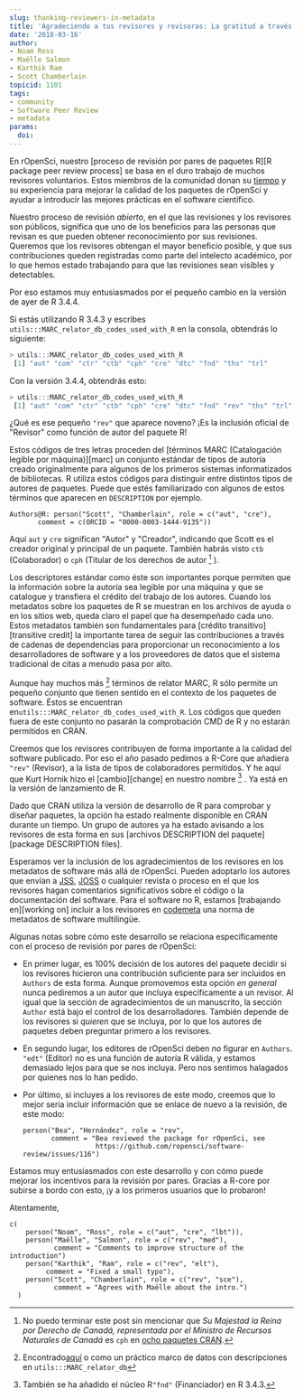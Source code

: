 ```yaml
---
slug: thanking-reviewers-in-metadata
title: 'Agradeciendo a tus revisores y revisoras: La gratitud a través de los metadatos semánticos'
date: '2018-03-16'
author:
- Noam Ross
- Maëlle Salmon
- Karthik Ram
- Scott Chamberlain
topicid: 1101
tags:
- community
- Software Peer Review
- metadata
params:
  doi: 
---
```


En rOpenSci, nuestro [proceso de revisión por pares de paquetes R][R package peer review process] se basa en el duro trabajo de muchos revisores voluntarios. Estos miembros de la comunidad donan su [tiempo][tiempo] y su experiencia para mejorar la calidad de los paquetes de rOpenSci y ayudar a introducir las mejores prácticas en el software científico.

Nuestro proceso de revisión *abierto*, en el que las revisiones y los revisores son públicos, significa que uno de los beneficios para las personas que revisan es que pueden obtener reconocimiento por sus revisiones. Queremos que los revisores obtengan el mayor beneficio posible, y que sus contribuciones queden registradas como parte del intelecto académico, por lo que hemos estado trabajando para que las revisiones sean visibles y detectables.

Por eso estamos muy entusiasmados por el pequeño cambio en la versión de ayer de R 3.4.4.

Si estás utilizando R 3.4.3 y escribes `utils:::MARC_relator_db_codes_used_with_R` en la consola, obtendrás lo siguiente:

```r
> utils:::MARC_relator_db_codes_used_with_R
 [1] "aut" "com" "ctr" "ctb" "cph" "cre" "dtc" "fnd" "ths" "trl"
```

Con la versión 3.4.4, obtendrás esto:

```r
> utils:::MARC_relator_db_codes_used_with_R
 [1] "aut" "com" "ctr" "ctb" "cph" "cre" "dtc" "fnd" "rev" "ths" "trl"
```

¿Qué es ese pequeño `"rev"` que aparece noveno? ¡Es la inclusión oficial de "Revisor" como función de autor del paquete R!

Estos códigos de tres letras proceden del [términos MARC (Catalogación legible por máquina)][marc] un conjunto estándar de tipos de autoría creado originalmente para algunos de los primeros sistemas informatizados de bibliotecas. R utiliza estos códigos para distinguir entre distintos tipos de autores de paquetes. Puede que estés familiarizado con algunos de estos términos que aparecen en `DESCRIPTION` por ejemplo.

```
Authors@R: person("Scott", "Chamberlain", role = c("aut", "cre"), 
       comment = c(ORCID = "0000-0003-1444-9135"))
```

Aquí `aut` y `cre` significan "Autor" y "Creador", indicando que Scott es el creador original y principal de un paquete. También habrás visto `ctb` (Colaborador) o `cph` (Titular de los derechos de autor [^1] ).

[^1]: No puedo terminar este post sin mencionar que *Su Majestad la Reina por Derecho de Canadá, representada por el Ministro de Recursos Naturales de Canadá* es `cph` en [ocho paquetes CRAN](https://github.com/search?utf8=%E2%9C%93&q=org%3Acran+Her+Majesty+the+Queen+in+Right+of+Canada%2C+as+represented+by+the+Minister+of+Natural+Resources+Canada+filename%3ADESCRIPTION&type=Code).

Los descriptores estándar como éste son importantes porque permiten que la información sobre la autoría sea legible por una máquina y que se catalogue y transfiera el crédito del trabajo de los autores. Cuando los metadatos sobre los paquetes de R se muestran en los archivos de ayuda o en los sitios web, queda claro el papel que ha desempeñado cada uno. Estos metadatos también son fundamentales para [crédito transitivo][transitive credit] la importante tarea de seguir las contribuciones a través de cadenas de dependencias para proporcionar un reconocimiento a los desarrolladores de software y a los proveedores de datos que el sistema tradicional de citas a menudo pasa por alto.

Aunque hay muchos más [^2] términos de relator MARC, R sólo permite un pequeño conjunto que tienen sentido en el contexto de los paquetes de software. Éstos se encuentran en`utils:::MARC_relator_db_codes_used_with_R`. Los códigos que queden fuera de este conjunto no pasarán la comprobación CMD de R y no estarán permitidos en CRAN.

[^2]: Encontrado[aquí](https://www.loc.gov/marc/relators/relaterm.html) o como un práctico marco de datos con descripciones en `utils:::MARC_relator_db`

Creemos que los revisores contribuyen de forma importante a la calidad del software publicado. Por eso el año pasado pedimos a R-Core que añadiera `"rev"` (Revisor), a la lista de tipos de colaboradores permitidos. Y he aquí que Kurt Hornik hizo el [cambio][change] en nuestro nombre [^3] . Ya está en la versión de lanzamiento de R.

[^3]: También se ha añadido el núcleo R`"fnd"` (Financiador) en R 3.4.3.

Dado que CRAN utiliza la versión de desarrollo de R para comprobar y diseñar paquetes, la opción ha estado realmente disponible en CRAN durante un tiempo. Un grupo de autores ya ha estado avisando a los revisores de esta forma en sus [archivos DESCRIPTION del paquete][package DESCRIPTION files].

Esperamos ver la inclusión de los agradecimientos de los revisores en los metadatos de software más allá de rOpenSci. Pueden adoptarlo los autores que envían a [JSS], [JOSS] o cualquier revista o proceso en el que los revisores hagan comentarios significativos sobre el código o la documentación del software.  Para el software no R, estamos [trabajando en][working on] incluir a los revisores en [codemeta] una norma de metadatos de software multilingüe.

Algunas notas sobre cómo este desarrollo se relaciona específicamente con el proceso de revisión por pares de rOpenSci:

- En primer lugar, es 100% decisión de los autores del paquete decidir si los revisores hicieron una contribución suficiente para ser incluidos en `Authors` de esta forma. Aunque promovemos esta opción *en general* nunca pediremos a un autor que incluya específicamente a un revisor. Al igual que la sección de agradecimientos de un manuscrito, la sección `Author` está bajo el control de los desarrolladores. También depende de los revisores si *quieren* que se incluya, por lo que los autores de paquetes deben preguntar primero a los revisores.

- En segundo lugar, los editores de rOpenSci deben *no* figurar en `Authors`. `"edt"` (Editor) no es una función de autoría R válida, y estamos demasiado lejos para que se nos incluya. Pero nos sentimos halagados por quienes nos lo han pedido.

- Por último, si incluyes a los revisores de este modo, creemos que lo mejor seria incluir información que se enlace de nuevo a la revisión, de este modo:
  
  ```
  person("Bea", "Hernández", role = "rev",
         comment = "Bea reviewed the package for rOpenSci, see 
                    https://github.com/ropensci/software-review/issues/116")
  ```

Estamos muy entusiasmados con este desarrollo y con cómo puede mejorar los incentivos para la revisión por pares. Gracias a R-core por subirse a bordo con esto, ¡y a los primeros usuarios que lo probaron!

Atentamente,

```
c(
    person("Noam", "Ross", role = c("aut", "cre", "lbt")),
    person("Maëlle", "Salmon", role = c("rev", "med"),
           comment = "Comments to improve structure of the introduction")
    person("Karthik", "Ram", role = c("rev", "elt"),
         comment = "Fixed a small typo"),
    person("Scott", "Chamberlain", role = c("rev", "sce"),
           comment = "Agrees with Maëlle about the intro.")
  )
```

[Proceso de revisión por pares del paquete R]: /blog/2017/09/01/nf-softwarereview/
[tiempo]: /blog/2016/03/28/software-review/#review-takes-a-lot-of-time
[orujo]: https://en.wikipedia.org/wiki/MARC_standards
[crédito transitivo]: https://openresearchsoftware.metajnl.com/articles/10.5334/jors.be/
[cambiar]: https://github.com/wch/r-source/blame/cb9b0506cced030613e06fb92799a1d1807bc257/src/library/utils/R/sysdata.R#L37
[archivos DESCRIPTION del paquete]: https://github.com/search?utf8=%E2%9C%93&q=user%3Acran+filename%3ADESCRIPTION+person+role+rev+ropensci&type=Code
[JSS]: https://www.jstatsoft.org/
[JOSS]: https://joss.theoj.org/
[trabajando en]: https://github.com/codemeta/codemeta/issues/177
[codemeta]: https://codemeta.github.io/



